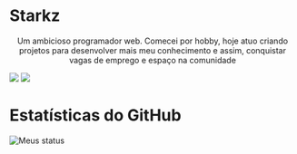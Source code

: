 #                            Starkz
<p align="center">Um ambicioso programador web. Comecei por hobby, hoje atuo criando projetos para desenvolver mais meu conhecimento e assim, conquistar vagas de emprego e espaço na comunidade

[<img src="https://img.shields.io/badge/twitter-%231DA1F2.svg?&style=for-the-badge&logo=twitter&logoColor=white" />](https://twitter.com/soufunck) [<img src="https://img.shields.io/badge/spotify-%210177A1.svg?&style=for-the-badge&logo=spotify&logoColor=white" />](https://open.spotify.com/user/i7q6bmqi8rv8i7upytt8ou6sj?si=DcW5VGuhR6SCZAgUSApZpg) 

# Estatísticas do GitHub
![Meus status](https://github-readme-stats.vercel.app/api?username=soufunck&show_icons=true&theme=radical)
